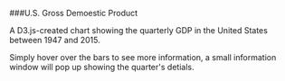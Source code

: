 ###U.S. Gross Demoestic Product

A D3.js-created chart showing the quarterly GDP in the United States between 1947 and 2015.

Simply hover over the bars to see more information, a small information window will pop up showing the quarter's detials.